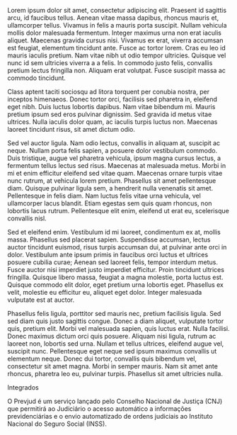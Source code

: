 

Lorem ipsum dolor sit amet, consectetur adipiscing elit. Praesent id sagittis arcu, id faucibus tellus. Aenean vitae massa dapibus, rhoncus mauris et, ullamcorper tellus. Vivamus in felis a mauris porta suscipit. Nullam vehicula mollis dolor malesuada fermentum. Integer maximus urna non erat iaculis aliquet. Maecenas gravida cursus nisi. Vivamus ex erat, viverra accumsan est feugiat, elementum tincidunt ante. Fusce ac tortor lorem. Cras eu leo id mauris iaculis pretium. Nam vitae nibh ut odio tempor ultricies. Quisque vel nunc id sem ultricies viverra a a felis. In commodo justo felis, convallis pretium lectus fringilla non. Aliquam erat volutpat. Fusce suscipit massa ac commodo tincidunt.

Class aptent taciti sociosqu ad litora torquent per conubia nostra, per inceptos himenaeos. Donec tortor orci, facilisis sed pharetra in, eleifend eget nibh. Duis luctus lobortis dapibus. Nam vitae bibendum mi. Mauris pretium ipsum sed eros pulvinar dignissim. Sed gravida id metus vitae ultrices. Nulla iaculis dolor quam, ac iaculis turpis luctus non. Maecenas laoreet tincidunt risus, sit amet dictum odio.

Sed vel auctor ligula. Nam odio lectus, convallis in aliquam at, suscipit ac neque. Nullam porta felis sapien, a posuere dolor vestibulum commodo. Duis tristique, augue vel pharetra vehicula, ipsum magna cursus lectus, a fermentum tellus lectus sed risus. Maecenas at malesuada metus. Morbi in mi et enim efficitur eleifend sed vitae quam. Maecenas ornare turpis vitae nunc rutrum, at vehicula lorem pretium. Phasellus sit amet pellentesque diam. Quisque pulvinar ligula sem, a hendrerit nulla venenatis sit amet. Pellentesque in felis diam. Nam luctus felis vitae urna vehicula, vel ullamcorper lacus blandit. Etiam egestas sem quis quam rhoncus, non lobortis lacus rutrum. Pellentesque elit enim, eleifend ut erat eu, scelerisque convallis nisl.

Sed et eleifend enim. Vestibulum id mi laoreet, condimentum ex at, mollis massa. Phasellus sed placerat sapien. Suspendisse accumsan, lectus auctor tincidunt euismod, risus turpis accumsan dui, at pulvinar ante orci in dolor. Vestibulum ante ipsum primis in faucibus orci luctus et ultrices posuere cubilia curae; Aenean sed laoreet felis, tempor interdum metus. Fusce auctor nisi imperdiet justo imperdiet efficitur. Proin tincidunt ultrices fringilla. Quisque libero massa, feugiat a magna molestie, porta luctus est. Quisque commodo elit dolor, eget pretium urna lobortis eget. Phasellus ex velit, molestie eu efficitur eu, aliquet eget dolor. Integer malesuada vulputate est at auctor.

Phasellus felis ligula, porttitor sed mauris nec, pretium facilisis ligula. Sed sed diam quis justo sagittis congue. Donec a diam aliquet, vulputate tortor quis, pretium elit. Morbi vel malesuada sapien, quis luctus erat. Nulla facilisi. Donec maximus dictum orci quis posuere. Aliquam nisi ligula, rutrum ac laoreet non, lobortis sed urna. Nullam et tellus ultrices, eleifend augue vel, suscipit nunc. Pellentesque eget neque sed ipsum maximus convallis ut elementum neque. Donec dui tortor, convallis quis bibendum vel, consectetur sit amet magna. Morbi in semper mauris. Nam sit amet ante rhoncus, pharetra leo eu, pulvinar turpis. Phasellus sit amet ultricies nulla.

Integrados

O Prevjud é um serviço lançado pelo Conselho Nacional de Justiça (CNJ) que
permitirá ao Judiciário o acesso automático a informações previdenciárias e o
envio automatizado de ordens judiciais ao Instituto Nacional do Seguro Social
(INSS).

